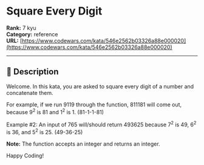 # Square Every Digit

**Rank:** 7 kyu  
**Category:** reference  
**URL:** [https://www.codewars.com/kata/546e2562b03326a88e000020](https://www.codewars.com/kata/546e2562b03326a88e000020)

---

## 📝 Description

Welcome. In this kata, you are asked to square every digit of a number and concatenate them.

For example, if we run 9119 through the function, 811181 will come out, because 9<sup>2</sup> is 81 and 1<sup>2</sup> is 1. (81-1-1-81)

Example #2: An input of 765 will/should return 493625 because 7<sup>2</sup> is 49, 6<sup>2</sup> is 36, and 5<sup>2</sup> is 25. (49-36-25)

**Note:** The function accepts an integer and returns an integer.

Happy Coding!
